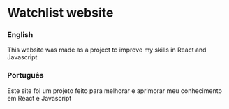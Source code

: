 <h1>Watchlist website</h1>
<h3>English</h3>
<p>This website was made as a project to improve my skills in React and Javascript</p>
<h3>Português</h3>
<p>Este site foi um projeto feito para melhorar e aprimorar meu conhecimento em React e Javascript</p>
